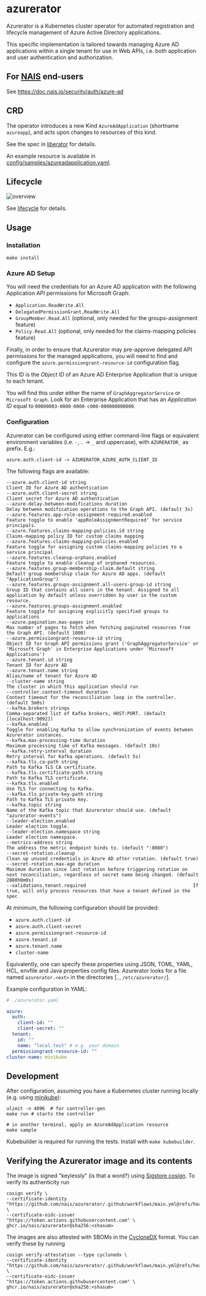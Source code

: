 # azurerator

Azurerator is a Kubernetes cluster operator for automated registration and lifecycle management of Azure Active
Directory applications.

This specific implementation is tailored towards managing Azure AD applications within a single tenant for use in Web
APIs, i.e. both application and user authentication and authorization.

## For [NAIS](https://nais.io) end-users

See <https://doc.nais.io/security/auth/azure-ad>

## CRD

The operator introduces a new Kind `AzureAdApplication` (shortname `azureapp`), and acts upon changes to resources of
this kind.

See the spec
in [liberator](https://github.com/nais/liberator/blob/main/config/crd/bases/nais.io_azureadapplications.yaml) for
details.

An example resource is available in [config/samples/azureadapplication.yaml](./config/samples/azureadapplication.yaml).

## Lifecycle

![overview][overview]

See [lifecycle](./docs/lifecycle.md) for details.

[overview]: ./docs/sequence.svg "Sequence diagram"

## Usage

### Installation

```shell script
make install
```

### Azure AD Setup

You will need the credentials for an Azure AD application with the following Application API permissions for Microsoft Graph:

- `Application.ReadWrite.All`
- `DelegatedPermissionGrant.ReadWrite.All`
- `GroupMember.Read.All` (optional, only needed for the groups-assignment feature)
- `Policy.Read.All` (optional, only needed for the claims-mapping policies feature)

Finally, in order to ensure that Azurerator may pre-approve delegated API permissions for the managed applications,
you will need to find and configure the `azure.permissiongrant-resource-id` configuration flag.

This ID is the _Object ID_ of an Azure AD Enterprise Application that is unique to each tenant. 

You will find this under either the name of `GraphAggregatorService` or `Microsoft Graph`.
Look for an Enterprise Application that has an _Application ID_ equal to `00000003-0000-0000-c000-000000000000`.

### Configuration

Azurerator can be configured using either command-line flags or equivalent environment variables (i.e. `-`, `.` -> `_`
and uppercase), with `AZURERATOR_` as prefix. E.g.:

```text
azure.auth.client-id -> AZURERATOR_AZURE_AUTH_CLIENT_ID
```

The following flags are available:

```shell
--azure.auth.client-id string                                       Client ID for Azure AD authentication
--azure.auth.client-secret string                                   Client secret for Azure AD authentication
--azure.delay.between-modifications duration                        Delay between modification operations to the Graph API. (default 3s)
--azure.features.app-role-assignment-required.enabled               Feature toggle to enable 'appRoleAssignmentRequired' for service principals.
--azure.features.claims-mapping-policies.id string                  Claims-mapping policy ID for custom claims mapping
--azure.features.claims-mapping-policies.enabled                    Feature toggle for assigning custom claims-mapping policies to a service principal
--azure.features.cleanup-orphans.enabled                            Feature toggle to enable cleanup of orphaned resources.
--azure.features.group-membership-claim.default string              Default group membership claim for Azure AD apps. (default "ApplicationGroup")
--azure.features.groups-assignment.all-users-group-id string        Group ID that contains all users in the tenant. Assigned to all application by default unless overridden by user in the custom resource.
--azure.features.groups-assignment.enabled                          Feature toggle for assigning explicitly specified groups to applications
--azure.pagination.max-pages int                                    Max number of pages to fetch when fetching paginated resources from the Graph API. (default 1000)
--azure.permissiongrant-resource-id string                          Object ID for Graph API permissions grant ('GraphAggregatorService' or 'Microsoft Graph' in Enterprise Applications under 'Microsoft Applications')
--azure.tenant.id string                                            Tenant ID for Azure AD
--azure.tenant.name string                                          Alias/name of tenant for Azure AD
--cluster-name string                                               The cluster in which this application should run
--controller.context-timeout duration                               Context timeout for the reconciliation loop in the controller. (default 5m0s)
--kafka.brokers strings                                             Comma-separated list of Kafka brokers, HOST:PORT. (default [localhost:9092])
--kafka.enabled                                                     Toggle for enabling Kafka to allow synchronization of events between Azurerator instances.
--kafka.max-processing-time duration                                Maximum processing time of Kafka messages. (default 10s)
--kafka.retry-interval duration                                     Retry interval for Kafka operations. (default 5s)
--kafka.tls.ca-path string                                          Path to Kafka TLS CA certificate.
--kafka.tls.certificate-path string                                 Path to Kafka TLS certificate.
--kafka.tls.enabled                                                 Use TLS for connecting to Kafka.
--kafka.tls.private-key-path string                                 Path to Kafka TLS private key.
--kafka.topic string                                                Name of the Kafka topic that Azurerator should use. (default "azurerator-events")
--leader-election.enabled                                           Leader election toggle.
--leader-election.namespace string                                  Leader election namespace.
--metrics-address string                                            The address the metric endpoint binds to. (default ":8080")
--secret-rotation.cleanup                                           Clean up unused credentials in Azure AD after rotation. (default true)
--secret-rotation.max-age duration                                  Maximum duration since last rotation before triggering rotation on next reconciliation, regardless of secret name being changed. (default 2880h0m0s)
--validations.tenant.required                                       If true, will only process resources that have a tenant defined in the spec
```

At minimum, the following configuration should be provided:

- `azure.auth.client-id`
- `azure.auth.client-secret`
- `azure.permissiongrant-resource-id`
- `azure.tenant.id`
- `azure.tenant.name`
- `cluster-name`

Equivalently, one can specify these properties using JSON, TOML, YAML, HCL, envfile and Java properties config files.
Azurerator looks for a file named `azurerator.<ext>` in the directories [`.`, `/etc/azurerator/`].

Example configuration in YAML:

```yaml
# ./azurerator.yaml

azure:
  auth:
    client-id: ""
    client-secret: ""
  tenant:
    id: ""
    name: "local.test" # e.g. your domain
  permissiongrant-resource-id: ""
cluster-name: minikube
```

## Development

After configuration, assuming you have a Kubernetes cluster running locally (e.g.
using [minikube](https://github.com/kubernetes/minikube)):

```shell script
ulimit -n 4096  # for controller-gen
make run # starts the controller

# in another terminal, apply an AzureAdApplication resource
make sample
```

Kubebuilder is required for running the tests. Install with `make kubebuilder`.

## Verifying the Azurerator image and its contents

The image is signed "keylessly" (is that a word?) using [Sigstore cosign](https://github.com/sigstore/cosign).
To verify its authenticity run
```
cosign verify \
--certificate-identity "https://github.com/nais/azurerator/.github/workflows/main.yml@refs/heads/master" \
--certificate-oidc-issuer "https://token.actions.githubusercontent.com" \
ghcr.io/nais/azurerator@sha256:<shasum>
```

The images are also attested with SBOMs in the [CycloneDX](https://cyclonedx.org/) format.
You can verify these by running
```
cosign verify-attestation --type cyclonedx \
--certificate-identity "https://github.com/nais/azurerator/.github/workflows/main.yml@refs/heads/master" \
--certificate-oidc-issuer "https://token.actions.githubusercontent.com" \
ghcr.io/nais/azurerator@sha256:<shasum>
```
